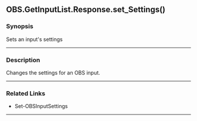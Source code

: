 OBS.GetInputList.Response.set_Settings()
----------------------------------------

### Synopsis
Sets an input's settings

---

### Description

Changes the settings for an OBS input.

---

### Related Links
* Set-OBSInputSettings

---
